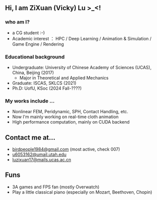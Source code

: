 ## Hi, I am ZiXuan (Vicky) Lu >_<!
### who am I?
 - a CG student :-)
  - Academic interest ： HPC / Deep Learning / Animation & Simulation / Game Engine / Rendering
### Educational background
 - Undergraduate: University of Chinese Academy of Sciences (UCAS), China, Beijing (2017)
   - Major in Theoretical and Applied Mechanics 
 - Graduate: ISCAS, SKLCS (2021)
 - Ph.D: UofU, KSoc (2024 Fall-????)
### My works include ...
 - Nonlinear FEM, Peridynamic, SPH, Contact Handling, etc.
 - Now I'm mainly working on real-time cloth animation
 - High performance computation, mainly on CUDA backend
## Contact me at...
 - birdpeople1984@gmail.com (most active, check 007)
 - u6053162@umail.utah.edu
 - luzixuan17@mails.ucas.ac.cn 

## Funs
 - 3A games and FPS fan (mostly Overwatch)
 - Play a little classical piano (especially on Mozart, Beethoven, Chopin)
 
